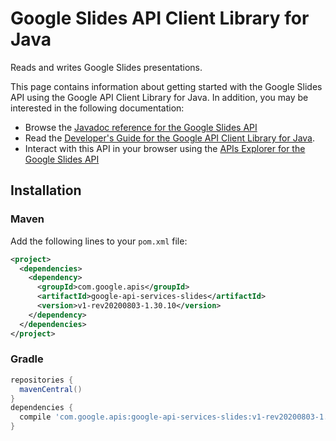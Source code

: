 # Google Slides API Client Library for Java

Reads and writes Google Slides presentations.

This page contains information about getting started with the Google Slides API
using the Google API Client Library for Java. In addition, you may be interested
in the following documentation:

* Browse the [Javadoc reference for the Google Slides API][javadoc]
* Read the [Developer's Guide for the Google API Client Library for Java][google-api-client].
* Interact with this API in your browser using the [APIs Explorer for the Google Slides API][api-explorer]

## Installation

### Maven

Add the following lines to your `pom.xml` file:

```xml
<project>
  <dependencies>
    <dependency>
      <groupId>com.google.apis</groupId>
      <artifactId>google-api-services-slides</artifactId>
      <version>v1-rev20200803-1.30.10</version>
    </dependency>
  </dependencies>
</project>
```

### Gradle

```gradle
repositories {
  mavenCentral()
}
dependencies {
  compile 'com.google.apis:google-api-services-slides:v1-rev20200803-1.30.10'
}
```

[javadoc]: https://googleapis.dev/java/google-api-services-slides/latest/index.html
[google-api-client]: https://github.com/googleapis/google-api-java-client/
[api-explorer]: https://developers.google.com/apis-explorer/#p/slides/v1/
